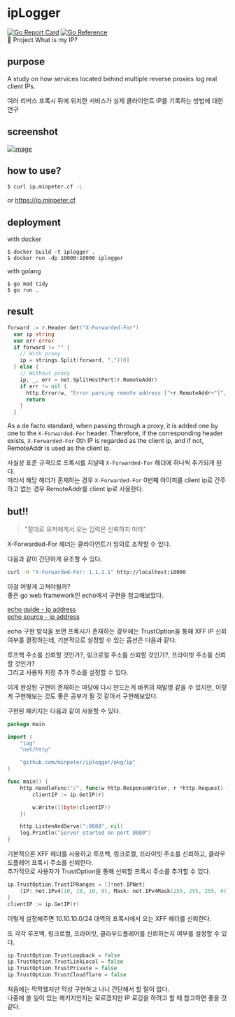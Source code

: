 # ipLogger
[![Go Report Card](https://goreportcard.com/badge/github.com/minpeter/iplogger)](https://goreportcard.com/report/github.com/minpeter/iplogger)
[![Go Reference](https://pkg.go.dev/badge/github.com/minpeter/iplogger.svg)](https://pkg.go.dev/github.com/minpeter/iplogger)  
👀 Project What is my IP?

## purpose

A study on how services located behind multiple reverse proxies log real client IPs.

여러 리버스 프록시 뒤에 위치한 서비스가 실제 클라이언트 IP를 기록하는 방법에 대한 연구

## screenshot

[![image](https://user-images.githubusercontent.com/62207008/217578966-c1daa0b2-5040-4906-abe8-aa7a2f276956.png)](https://ip.minpeter.cf)

## how to use?

```sh
$ curl ip.minpeter.cf -L
```
or <https://ip.minpeter.cf>

## deployment

with docker
```
$ docker build -t iplogger .
$ docker run -dp 10000:10000 iplogger
```

with golang
```
$ go mod tidy
$ go run .
```

## result

```go
forward := r.Header.Get("X-Forwarded-For")
  var ip string
  var err error
  if forward != "" {
    // With proxy
    ip = strings.Split(forward, ",")[0]
  } else {
    // Without proxy
    ip, _, err = net.SplitHostPort(r.RemoteAddr)
    if err != nil {
      http.Error(w, "Error parsing remote address ["+r.RemoteAddr+"]", http.StatusInternalServerError)
      return
    }
  }
```

As a de facto standard, when passing through a proxy, it is added one by one to the `X-Forwarded-For` header.
Therefore, if the corresponding header exists, `X-Forwarded-For` 0th IP is regarded as the client ip, and if not, RemoteAddr is used as the client ip.

사실상 표준 규격으로 프록시를 지날때 `X-Forwarded-For` 해더에 하나씩 추가되게 된다.  
따라서 해당 해더가 존재하는 경우 `X-Forwarded-For` 0번쨰 아이피를 client ip로 간주하고 없는 경우 RemoteAddr를 client ip로 사용한다.  

## but!!

> "절대로 유저에게서 오는 입력은 신뢰하지 마라"

X-Forwarded-For 헤더는 클라이언트가 임의로 조작할 수 있다.  

다음과 같이 간단하게 유조할 수 있다.  

```bash
curl -H "X-Forwarded-For: 1.1.1.1" http://localhost:10000
```

이걸 어떻게 고쳐야될까?  
좋은 go web framework인 echo에서 구현을 참고해보았다.  

[echo guide - ip address](https://echo.labstack.com/guide/ip-address/)  
[echo source - ip address](https://github.com/labstack/echo/blob/v4.10.0/ip.go)  

echo 구현 방식을 보면 프록시가 존재하는 경우에는 TrustOption을 통해 XFF IP 신뢰 여부를 결정하는데, 기본적으로 설정할 수 있는 옵션은 다음과 같다.  

루프백 주소를 신뢰할 것인가?, 링크로컬 주소를 신뢰할 것인가?, 프라이빗 주소를 신뢰할 것인가?  
그리고 사용자 지정 추가 주소를 설정할 수 있다.  

이게 완성된 구현이 존재하는 마당에 다시 만드는게 바퀴의 재발명 같을 수 있지만, 이렇게 구현해보는 것도 좋은 공부가 될 것 같아서 구현해보았다.  

구현된 패키지는 다음과 같이 사용할 수 있다.  

```go
package main

import (
	"log"
	"net/http"

	"github.com/minpeter/iplogger/pkg/ip"
)

func main() {
	http.HandleFunc("/", func(w http.ResponseWriter, r *http.Request) {
		clientIP := ip.GetIP(r)

		w.Write([]byte(clientIP))
	})

	http.ListenAndServe(":8080", nil)
	log.Println("Server started on port 8080")
}
```

기본적으론 XFF 헤더를 사용하고 루프백, 링크로컬, 프라이빗 주소를 신뢰하고, 클라우드플레어 프록시 주소를 신뢰한다.  
추가적으로 사용자가 TrustOption을 통해 신뢰할 프록시 주소를 추가할 수 있다.  

```go
ip.TrustOption.TrustIPRanges = []*net.IPNet{
	{IP: net.IPv4(10, 10, 10, 0), Mask: net.IPv4Mask(255, 255, 255, 0)},
}
clientIP := ip.GetIP(r)
```

이렇게 설정해주면 10.10.10.0/24 대역의 프록시에서 오는 XFF 헤더를 신뢰한다.

또 각각 루프백, 링크로컬, 프라이빗, 클라우드플레어를 신뢰하는지 여부를 설정할 수 있다.

```go
ip.TrustOption.TrustLoopback = false
ip.TrustOption.TrustLinkLocal = false
ip.TrustOption.TrustPrivate = false
ip.TrustOption.TrustCloudflare = false
```

처음에는 막막했지만 막상 구현하고 나니 간단해서 할 말이 없다.  
나중에 쓸 일이 있는 패키지인지는 모르겠지만 IP 로깅을 하려고 할 때 참고하면 좋을 것 같다.  
